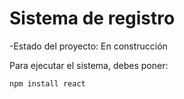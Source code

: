 <h1>Sistema de registro</h1>

-Estado del proyecto: En construcción

Para ejecutar el sistema, debes poner:

```npm install react```
